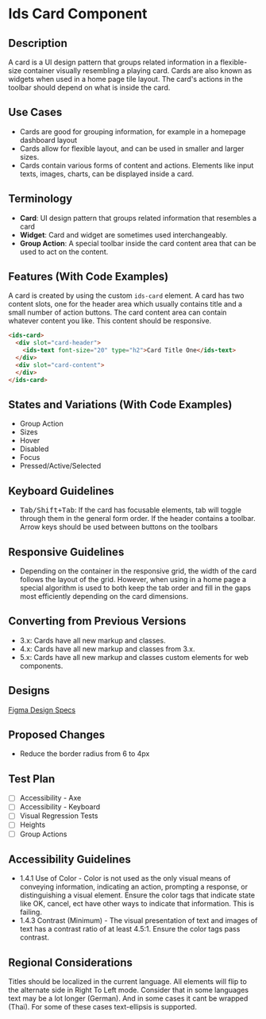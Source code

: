 # Ids Card Component

## Description

A card is a UI design pattern that groups related information in a flexible-size container visually resembling a playing card. Cards are also known as widgets when used in a home page tile layout. The card's actions in the toolbar should depend on what is inside the card.

## Use Cases

- Cards are good for grouping information, for example in a homepage dashboard layout
- Cards allow for flexible layout, and can be used in smaller and larger sizes.
- Cards contain various forms of content and actions. Elements like input texts, images, charts, can be displayed inside a card.

## Terminology

- **Card**: UI design pattern that groups related information that resembles a card
- **Widget**: Card and widget are sometimes used interchangeably.
- **Group Action**: A special toolbar inside the card content area that can be used to act on the content.

## Features (With Code Examples)

A card is created by using the custom `ids-card` element. A card has two content slots, one for the header area which usually contains title and a small number of action buttons. The card content area can contain whatever content you like. This content should be responsive.

```html
<ids-card>
  <div slot="card-header">
    <ids-text font-size="20" type="h2">Card Title One</ids-text>
  </div>
  <div slot="card-content">
  </div>
</ids-card>
```

## States and Variations (With Code Examples)

- Group Action
- Sizes
- Hover
- Disabled
- Focus
- Pressed/Active/Selected

## Keyboard Guidelines

- <kbd>Tab/Shift+Tab</kbd>: If the card has focusable elements, tab will toggle through them in the general form order. If the header contains a toolbar. Arrow keys should be used between buttons on the toolbars

## Responsive Guidelines

- Depending on the container in the responsive grid, the width of the card follows the layout of the grid. However, when using in a home page a special algorithm is used to both keep the tab order and fill in the gaps most efficiently depending on the card dimensions.

## Converting from Previous Versions

- 3.x: Cards have all new markup and classes.
- 4.x: Cards have all new markup and classes from 3.x.
- 5.x: Cards have all new markup and classes custom elements for web components.

## Designs

[Figma Design Specs](https://www.figma.com/files/project/2768042/Infor-Design-System)

## Proposed Changes

- Reduce the border radius from 6 to 4px

## Test Plan

- [ ] Accessibility - Axe
- [ ] Accessibility - Keyboard
- [ ] Visual Regression Tests
- [ ] Heights
- [ ] Group Actions

## Accessibility Guidelines

- 1.4.1 Use of Color - Color is not used as the only visual means of conveying information, indicating an action, prompting a response, or distinguishing a visual element. Ensure the color tags that indicate state like OK, cancel, ect have other ways to indicate that information. This is failing.
- 1.4.3 Contrast (Minimum) - The visual presentation of text and images of text has a contrast ratio of at least 4.5:1.   Ensure the color tags pass contrast.

## Regional Considerations

Titles should be localized in the current language. All elements will flip to the alternate side in Right To Left mode. Consider that in some languages text may be a lot longer (German). And in some cases it cant be wrapped (Thai). For some of these cases text-ellipsis is supported.
